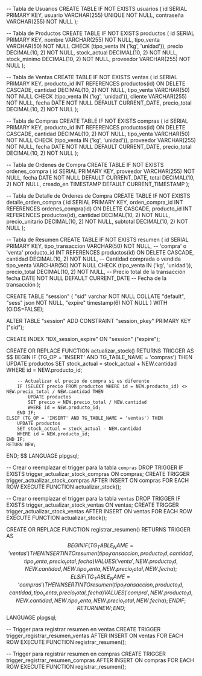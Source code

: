 -- Tabla de Usuarios
CREATE TABLE IF NOT EXISTS usuarios (
    id SERIAL PRIMARY KEY,
    usuario VARCHAR(255) UNIQUE NOT NULL,
    contraseña VARCHAR(255) NOT NULL
);

-- Tabla de Productos
CREATE TABLE IF NOT EXISTS productos (
    id SERIAL PRIMARY KEY,
    nombre VARCHAR(255) NOT NULL,
    tipo_venta VARCHAR(50) NOT NULL CHECK (tipo_venta IN ('kg', 'unidad')),
    precio DECIMAL(10, 2) NOT NULL,
    stock_actual DECIMAL(10, 2) NOT NULL,
    stock_minimo DECIMAL(10, 2) NOT NULL,
    proveedor VARCHAR(255) NOT NULL
);

-- Tabla de Ventas
CREATE TABLE IF NOT EXISTS ventas (
    id SERIAL PRIMARY KEY,
    producto_id INT REFERENCES productos(id) ON DELETE CASCADE,
    cantidad DECIMAL(10, 2) NOT NULL,
    tipo_venta VARCHAR(50) NOT NULL CHECK (tipo_venta IN ('kg', 'unidad')),
    cliente VARCHAR(255) NOT NULL,
    fecha DATE NOT NULL DEFAULT CURRENT_DATE,
    precio_total DECIMAL(10, 2) NOT NULL
);

-- Tabla de Compras
CREATE TABLE IF NOT EXISTS compras (
    id SERIAL PRIMARY KEY,
    producto_id INT REFERENCES productos(id) ON DELETE CASCADE,
    cantidad DECIMAL(10, 2) NOT NULL,
    tipo_venta VARCHAR(50) NOT NULL CHECK (tipo_venta IN ('kg', 'unidad')),
    proveedor VARCHAR(255) NOT NULL,
    fecha DATE NOT NULL DEFAULT CURRENT_DATE,
    precio_total DECIMAL(10, 2) NOT NULL
);

-- Tabla de Ordenes de Compra
CREATE TABLE IF NOT EXISTS ordenes_compra (
    id SERIAL PRIMARY KEY,
    proveedor VARCHAR(255) NOT NULL,
    fecha DATE NOT NULL DEFAULT CURRENT_DATE,
    total DECIMAL(10, 2) NOT NULL,
    creado_en TIMESTAMP DEFAULT CURRENT_TIMESTAMP
);

-- Tabla de Detalle de Ordenes de Compra
CREATE TABLE IF NOT EXISTS detalle_orden_compra (
    id SERIAL PRIMARY KEY,
    orden_compra_id INT REFERENCES ordenes_compra(id) ON DELETE CASCADE,
    producto_id INT REFERENCES productos(id),
    cantidad DECIMAL(10, 2) NOT NULL,
    precio_unitario DECIMAL(10, 2) NOT NULL,
    subtotal DECIMAL(10, 2) NOT NULL
);

-- Tabla de Resumen
CREATE TABLE IF NOT EXISTS resumen (
    id SERIAL PRIMARY KEY,
    tipo_transaccion VARCHAR(50) NOT NULL,  -- 'compra' o 'venta'
    producto_id INT REFERENCES productos(id) ON DELETE CASCADE,
    cantidad DECIMAL(10, 2) NOT NULL,  -- Cantidad comprada o vendida
    tipo_venta VARCHAR(50) NOT NULL CHECK (tipo_venta IN ('kg', 'unidad')),
    precio_total DECIMAL(10, 2) NOT NULL,  -- Precio total de la transacción
    fecha DATE NOT NULL DEFAULT CURRENT_DATE  -- Fecha de la transacción
);


CREATE TABLE "session" (
  "sid" varchar NOT NULL COLLATE "default",
  "sess" json NOT NULL,
  "expire" timestamp(6) NOT NULL
)
WITH (OIDS=FALSE);

ALTER TABLE "session" ADD CONSTRAINT "session_pkey" PRIMARY KEY ("sid");

CREATE INDEX "IDX_session_expire" ON "session" ("expire");


CREATE OR REPLACE FUNCTION actualizar_stock()
RETURNS TRIGGER AS $$
BEGIN
    IF (TG_OP = 'INSERT' AND TG_TABLE_NAME = 'compras') THEN
        UPDATE productos 
        SET stock_actual = stock_actual + NEW.cantidad 
        WHERE id = NEW.producto_id;
        
        -- Actualizar el precio de compra si es diferente
        IF (SELECT precio FROM productos WHERE id = NEW.producto_id) <> NEW.precio_total / NEW.cantidad THEN
            UPDATE productos 
            SET precio = NEW.precio_total / NEW.cantidad 
            WHERE id = NEW.producto_id;
        END IF;
    ELSIF (TG_OP = 'INSERT' AND TG_TABLE_NAME = 'ventas') THEN
        UPDATE productos 
        SET stock_actual = stock_actual - NEW.cantidad 
        WHERE id = NEW.producto_id;
    END IF;
    RETURN NEW;
END;
$$ LANGUAGE plpgsql;



-- Crear o reemplazar el trigger para la tabla `compras`
DROP TRIGGER IF EXISTS trigger_actualizar_stock_compras ON compras;
CREATE TRIGGER trigger_actualizar_stock_compras
AFTER INSERT ON compras
FOR EACH ROW
EXECUTE FUNCTION actualizar_stock();

-- Crear o reemplazar el trigger para la tabla `ventas`
DROP TRIGGER IF EXISTS trigger_actualizar_stock_ventas ON ventas;
CREATE TRIGGER trigger_actualizar_stock_ventas
AFTER INSERT ON ventas
FOR EACH ROW
EXECUTE FUNCTION actualizar_stock();


CREATE OR REPLACE FUNCTION registrar_resumen()
RETURNS TRIGGER AS $$
BEGIN
    IF (TG_TABLE_NAME = 'ventas') THEN
        INSERT INTO resumen (tipo_transaccion, producto_id, cantidad, tipo_venta, precio_total, fecha)
        VALUES ('venta', NEW.producto_id, NEW.cantidad, NEW.tipo_venta, NEW.precio_total, NEW.fecha);
    ELSIF (TG_TABLE_NAME = 'compras') THEN
        INSERT INTO resumen (tipo_transaccion, producto_id, cantidad, tipo_venta, precio_total, fecha)
        VALUES ('compra', NEW.producto_id, NEW.cantidad, NEW.tipo_venta, NEW.precio_total, NEW.fecha);
    END IF;
    RETURN NEW;
END;
$$ LANGUAGE plpgsql;


-- Trigger para registrar resumen en ventas
CREATE TRIGGER trigger_registrar_resumen_ventas
AFTER INSERT ON ventas
FOR EACH ROW
EXECUTE FUNCTION registrar_resumen();

-- Trigger para registrar resumen en compras
CREATE TRIGGER trigger_registrar_resumen_compras
AFTER INSERT ON compras
FOR EACH ROW
EXECUTE FUNCTION registrar_resumen();